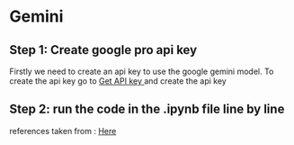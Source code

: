 # Gemini 
## Step 1:  Create google pro api key 
Firstly we need to create an api key to use the google gemini model. To create the api key 
go to     [Get API key ](https://makersuite.google.com/app/apikey) 
and create the api key 

## Step 2: run the code in the .ipynb file line by line 
references taken from : [Here](https://colab.research.google.com/github/google/generative-ai-docs/blob/main/site/en/tutorials/python_quickstart.ipynb?authuser=1#scrollTo=gHYFrFPjSGNq)